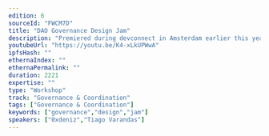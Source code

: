 ```yaml
---
edition: 6
sourceId: "FWCM7D"
title: "DAO Governance Design Jam"
description: "Premiered during devconnect in Amsterdam earlier this year, the DAO Governance Design Jam is a workshop focussed on common DAO governance issues. Leveraging design-thinking methodologies, we will guide participants through the innovation process—alternating between divergent and convergent thinking. At the start of the workshop we will pick a workshop goal based on what resonates most with the group, upon which we will facilitate the creative process and open-source the resulting innovations."
youtubeUrl: "https://youtu.be/K4-xLkUPWwA"
ipfsHash: ""
ethernaIndex: ""
ethernaPermalink: ""
duration: 2221
expertise: ""
type: "Workshop"
track: "Governance & Coordination"
tags: ["Governance & Coordination"]
keywords: ["governance","design","jam"]
speakers: ["0xdeniz","Tiago Varandas"]
---
```

